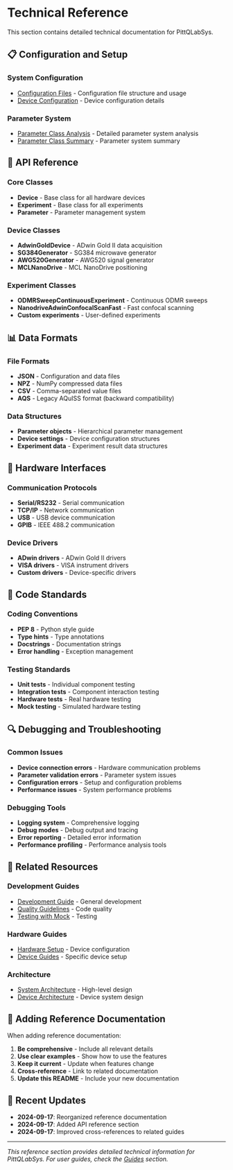 # Technical Reference

This section contains detailed technical documentation for PittQLabSys.

## 📋 Configuration and Setup

### System Configuration
- [Configuration Files](configuration.md) - Configuration file structure and usage
- [Device Configuration](device-configuration.md) - Device configuration details

### Parameter System
- [Parameter Class Analysis](parameter-class-analysis.md) - Detailed parameter system analysis
- [Parameter Class Summary](parameter-class-summary.md) - Parameter system summary

## 🔧 API Reference

### Core Classes
- **Device** - Base class for all hardware devices
- **Experiment** - Base class for all experiments
- **Parameter** - Parameter management system

### Device Classes
- **AdwinGoldDevice** - ADwin Gold II data acquisition
- **SG384Generator** - SG384 microwave generator
- **AWG520Generator** - AWG520 signal generator
- **MCLNanoDrive** - MCL NanoDrive positioning

### Experiment Classes
- **ODMRSweepContinuousExperiment** - Continuous ODMR sweeps
- **NanodriveAdwinConfocalScanFast** - Fast confocal scanning
- **Custom experiments** - User-defined experiments

## 📊 Data Formats

### File Formats
- **JSON** - Configuration and data files
- **NPZ** - NumPy compressed data files
- **CSV** - Comma-separated value files
- **AQS** - Legacy AQuISS format (backward compatibility)

### Data Structures
- **Parameter objects** - Hierarchical parameter management
- **Device settings** - Device configuration structures
- **Experiment data** - Experiment result data structures

## 🔌 Hardware Interfaces

### Communication Protocols
- **Serial/RS232** - Serial communication
- **TCP/IP** - Network communication
- **USB** - USB device communication
- **GPIB** - IEEE 488.2 communication

### Device Drivers
- **ADwin drivers** - ADwin Gold II drivers
- **VISA drivers** - VISA instrument drivers
- **Custom drivers** - Device-specific drivers

## 📝 Code Standards

### Coding Conventions
- **PEP 8** - Python style guide
- **Type hints** - Type annotations
- **Docstrings** - Documentation strings
- **Error handling** - Exception management

### Testing Standards
- **Unit tests** - Individual component testing
- **Integration tests** - Component interaction testing
- **Hardware tests** - Real hardware testing
- **Mock testing** - Simulated hardware testing

## 🔍 Debugging and Troubleshooting

### Common Issues
- **Device connection errors** - Hardware communication problems
- **Parameter validation errors** - Parameter system issues
- **Configuration errors** - Setup and configuration problems
- **Performance issues** - System performance problems

### Debugging Tools
- **Logging system** - Comprehensive logging
- **Debug modes** - Debug output and tracing
- **Error reporting** - Detailed error information
- **Performance profiling** - Performance analysis tools

## 🔗 Related Resources

### Development Guides
- [Development Guide](../guides/development/development-guide.md) - General development
- [Quality Guidelines](../guides/development/quality-guidelines.md) - Code quality
- [Testing with Mock](../guides/development/testing-with-mock.md) - Testing

### Hardware Guides
- [Hardware Setup](../guides/hardware/) - Device configuration
- [Device Guides](../guides/hardware/) - Specific device setup

### Architecture
- [System Architecture](../architecture/) - High-level design
- [Device Architecture](../architecture/device-architecture.md) - Device system design

## 📝 Adding Reference Documentation

When adding reference documentation:

1. **Be comprehensive** - Include all relevant details
2. **Use clear examples** - Show how to use the features
3. **Keep it current** - Update when features change
4. **Cross-reference** - Link to related documentation
5. **Update this README** - Include your new documentation

## 🔄 Recent Updates

- **2024-09-17**: Reorganized reference documentation
- **2024-09-17**: Added API reference section
- **2024-09-17**: Improved cross-references to related guides

---

*This reference section provides detailed technical information for PittQLabSys. For user guides, check the [Guides](../guides/) section.*
